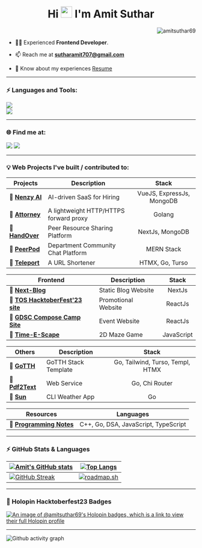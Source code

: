 <!-- <img src="https://github.com/1999AZZAR/1999AZZAR/blob/main/resources/img/grid-snake.svg" /> -->
<h1 align="center" style="font-weight: bold">Hi <img src="https://blog.joypixels.com/content/images/2019/06/waving_hand_sign_1024.gif" width="30px"> I'm Amit Suthar</h1>
<!-- <h3 align="center">Frontend Developer</h3> -->

<p align="right"> <img src="https://komarev.com/ghpvc/?username=amitsuthar69&label=Profile%20views&color=0e75b6" alt="amitsuthar69" /> </p>

- 👨‍💻 Experienced **Frontend Developer**.

- 📫 Reach me at **sutharamit707@gmail.com**

- 📄 Know about my experiences [Resume](https://drive.google.com/file/d/1jGltlluBcoqeC65VxPP1OZtXz78zDiro/view?usp=sharing)

---

<h3 style="font-weight: bold" >⚡ Languages and Tools:</h3>
<p> 
<img src="https://skillicons.dev/icons?i=go,js,nodejs,sqlite,mongodb,docker" />
<br/>
<img src="https://skillicons.dev/icons?i=htmx,tailwindcss,react,vue,nextjs,arch" />
</p>

---

<h3 style="font-weight: bold" >🌐 Find me at:</h3>

<p>
<a href="https://x.com/notamitsuthar"><img src="https://skillicons.dev/icons?i=twitter" /></a>
<a href="https://dev.to/amitsuthar69"><img src="https://skillicons.dev/icons?i=devto" /></a>
<!-- <a href="https://www.linkedin.com/in/amitsuthar69"><img src="https://skillicons.dev/icons?i=linkedin" /></a> -->
</p>

---

### 💡 Web Projects I've built / contributed to:

| Projects                                                       |     Description       |        Stack            |
| ---------------------------------------------------------------|-----------------------| :---------------------: |
| 🔗 [**Nenzy AI**](https://nenzy.ai)                      | AI-driven SaaS for Hiring | VueJS, ExpressJs, MongoDB |
| 🔗 [**Attorney**](https://github.com/amitsuthar69/attorney)    | A lightweight HTTP/HTTPS forward proxy | Golang |
| 🔗 [**HandOver**](https://github.com/amitsuthar69/handOver)    | Peer Resource Sharing Platform | NextJs, MongoDB|
| 🔗 [**PeerPod**](https://github.com/amitsuthar69/PeerPod)      | Department Community Chat Platform | MERN Stack |
| 🔗 [**Teleport**](https://github.com/amitsuthar69/teleport)    | A URL Shortener       | HTMX, Go, Turso         |

| Frontend                                                                              | Description         |        Stack            |
| --------------------------------------------------------------------------------------|---------------------| :---------------------: |
| 🔗 [**Next-Blog**](https://github.com/amitsuthar69/next-blog)                         | Static Blog Website |  NextJs                 |
| 🔗 [**TOS HacktoberFest'23 site**](https://github.com/tcet-opensource/hacktober-fest) | Promotional Website |  ReactJs                |
| 🔗 [**GDSC Compose Camp Site**](https://github.com/amitsuthar69/gdsc-compose-camp)    | Event Website       |  ReactJs                |
| 🔗 [**Time-E-Scape**](https://github.com/BitBrigade/Tim-E-Scape)                      | 2D Maze Game        | JavaScript              |

| Others                                                            | Description      |        Stack            |
| ------------------------------------------------------------------|------------------| :---------------------: |
| 🔗 [**GoTTH**](https://github.com/amitsuthar69/GoTTH)             | GoTTH Stack Template | Go, Tailwind, Turso, Templ, HTMX |
| 🔗 [**Pdf2Text**](https://github.com/amitsuthar69/pdf2text/)      | Web Service      | Go, Chi Router          |
| 🔗 [**Sun**](https://github.com/amitsuthar69/sun)                 | CLI Weather App  | Go                      |

| Resources                                                                     |            Languages                 |
| ----------------------------------------------------------------------------- | :----------------------------------: |
| 🔗 [**Programming Notes**](https://github.com/amitsuthar69/Programming-Notes) | C++, Go, DSA, JavaScript, TypeScript |

---

### ⚡ GitHub Stats & Languages

| [![Amit's GitHub stats](https://github-readme-stats.vercel.app/api?username=amitsuthar69&custom_title=My%20Github%20Stats&show_icons=true&theme=dracula&border_radius=10&hide_border=true)](https://github.com/anuraghazra/github-readme-stats)   | [![Top Langs](https://github-readme-stats.vercel.app/api/top-langs/?username=amitsuthar69&hide=GLSL,html,purebasic,shell,typescript&theme=dracula&hide_border=true&border_radius=10&show_icons=true&layout=compact)](https://github.com/anuraghazra/github-readme-stats)    |
|--------------- | --------------- |
| [![GitHub Streak](https://streak-stats.demolab.com?user=amitsuthar69&theme=dracula&hide_border=true&exclude_days=Sun)](https://git.io/streak-stats)   | [![roadmap.sh](https://api.roadmap.sh/v1-badge/wide/65410ecbc5b7df990dfde00e?variant=dark)](https://roadmap.sh)  |

---
<h3>📛 Holopin Hacktoberfest23 Badges</h3>

[![An image of @amitsuthar69's Holopin badges, which is a link to view their full Holopin profile](https://holopin.me/amitsuthar69)](https://holopin.io/@amitsuthar69)

---

![Github activity graph](https://github-readme-activity-graph.vercel.app/graph?username=amitsuthar69&theme=tokyo-night&radius=16)

</div>
